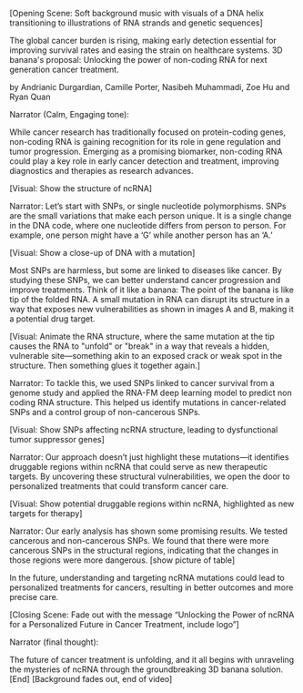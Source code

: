 [Opening Scene: Soft background music with visuals of a DNA helix transitioning to illustrations of RNA strands and genetic sequences] 

The global cancer burden is rising, making early detection essential for improving survival rates and easing the strain on healthcare systems. 3D banana's proposal: Unlocking the power of non-coding RNA for next generation cancer treatment. 

by  Andrianic Durgardian, Camille Porter, Nasibeh Muhammadi, Zoe Hu and Ryan Quan

Narrator (Calm, Engaging tone): 

While cancer research has traditionally focused on protein-coding genes, non-coding RNA is gaining recognition for its role in gene regulation and tumor progression. Emerging as a promising biomarker, non-coding RNA could play a key role in early cancer detection and treatment, improving diagnostics and therapies as research advances.

[Visual: Show the structure of ncRNA] 

Narrator: 
Let’s start with SNPs, or single nucleotide polymorphisms. SNPs are the small variations that make each person unique. It is a single change in the DNA code, where one nucleotide differs from person to person. For example, one person might have a ‘G’ while another person has an ‘A.’ 

[Visual: Show a close-up of DNA with a mutation] 
 
Most SNPs are harmless, but some are linked to diseases like cancer. By studying these SNPs, we can better understand cancer progression and improve treatments. Think of it like a banana: The point of the banana is like tip of the folded RNA.  A small mutation in RNA can disrupt its structure in a way that exposes new vulnerabilities as shown in images A and B, making it a potential drug target. 

[Visual: Animate the RNA structure, where the same mutation at the tip causes the RNA to "unfold" or "break" in a way that reveals a hidden, vulnerable site—something akin to an exposed crack or weak spot in the structure. Then something glues it together again.] 

Narrator: 
To tackle this, we used SNPs linked to cancer survival from a genome study and applied the RNA-FM deep learning model to predict non coding RNA structure. This helped us identify mutations in cancer-related SNPs and a control group of non-cancerous SNPs.

[Visual: Show SNPs affecting ncRNA structure, leading to dysfunctional tumor suppressor genes] 

Narrator: 
Our approach doesn’t just highlight these mutations—it identifies druggable regions within ncRNA that could serve as new therapeutic targets. By uncovering these structural vulnerabilities, we open the door to personalized treatments that could transform cancer care. 

[Visual: Show potential druggable regions within ncRNA, highlighted as new targets for therapy] 

Narrator: 
Our early analysis has shown some promising results. We tested cancerous and non-cancerous SNPs. We found that there were more cancerous SNPs in the structural regions, indicating that the changes in those regions were more dangerous. 
[show picture of table] 

In the future, understanding and targeting ncRNA mutations could lead to personalized treatments for cancers, resulting in better outcomes and more precise care.

[Closing Scene: Fade out with the message “Unlocking the Power of ncRNA for a Personalized Future in Cancer Treatment, include logo”] 

Narrator (final thought): 

The future of cancer treatment is unfolding, and it all begins with unraveling the mysteries of ncRNA through the groundbreaking 3D banana solution. 
[End] 
[Background fades out, end of video]

